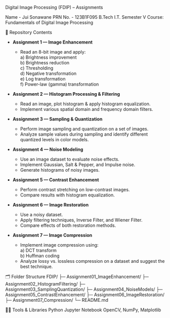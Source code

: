 Digital Image Processing (FDIP) – Assignments

Name - Jui Sonawane
PRN No. - 123B1F095
B.Tech I.T. Semester V
Course: Fundamentals of Digital Image Processing

📝 Repository Contents
- **Assignment 1 — Image Enhancement**  
  - Read an 8-bit image and apply:  
    a) Brightness improvement  
    b) Brightness reduction  
    c) Thresholding  
    d) Negative transformation  
    e) Log transformation  
    f) Power-law (gamma) transformation  

- **Assignment 2 — Histogram Processing & Filtering**  
  - Read an image, plot histogram & apply histogram equalization.  
  - Implement various spatial domain and frequency domain filters.  

- **Assignment 3 — Sampling & Quantization**  
  - Perform image sampling and quantization on a set of images.  
  - Analyze sample values during sampling and identify different quantized levels in color models.  

- **Assignment 4 — Noise Modeling**  
  - Use an image dataset to evaluate noise effects.  
  - Implement Gaussian, Salt & Pepper, and Impulse noise.  
  - Generate histograms of noisy images.  

- **Assignment 5 — Contrast Enhancement**  
  - Perform contrast stretching on low-contrast images.  
  - Compare results with histogram equalization.  

- **Assignment 6 — Image Restoration**  
  - Use a noisy dataset.  
  - Apply filtering techniques, Inverse Filter, and Wiener Filter.  
  - Compare effects of both restoration methods.  

- **Assignment 7 — Image Compression**  
  - Implement image compression using:  
    a) DCT transform  
    b) Huffman coding  
  - Analyze lossy vs. lossless compression on a dataset and suggest the best technique.  

🗂 Folder Structure
FDIP/
├─ Assignment01_ImageEnhancement/
├─ Assignment02_HistogramFiltering/
├─ Assignment03_SamplingQuantization/
├─ Assignment04_NoiseModels/
├─ Assignment05_ContrastEnhancement/
├─ Assignment06_ImageRestoration/
├─ Assignment07_Compression/
└─ README.md

🧑‍💻 Tools & Libraries
Python
Jupyter Notebook
OpenCV, NumPy, Matplotlib
